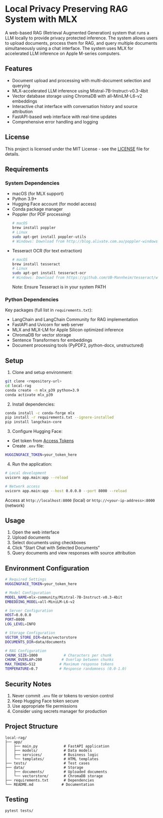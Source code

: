# Local Privacy Preserving RAG System with MLX

A web-based RAG (Retrieval Augmented Generation) system that runs a LLM locally to provide privacy protected inference.  The system allows users to upload documents, process them for RAG, and query multiple documents simultaneously using a chat interface. The system uses MLX for accelerated LLM inference on Apple M-series computers.

## Features

- Document upload and processing with multi-document selection and querying
- MLX-accelerated LLM inference using Mistral-7B-Instruct-v0.3-4bit
- Vector database storage using ChromaDB with all-MiniLM-L6-v2 embeddings
- Interactive chat interface with conversation history and source attribution
- FastAPI-based web interface with real-time updates
- Comprehensive error handling and logging

## License

This project is licensed under the MIT License - see the [LICENSE](LICENSE) file for details.

## Requirements

### System Dependencies
- macOS (for MLX support)
- Python 3.9+
- Hugging Face account (for model access)
- Conda package manager
- Poppler (for PDF processing)
  ```bash
  # macOS
  brew install poppler
  # Linux
  sudo apt-get install poppler-utils
  # Windows: Download from http://blog.alivate.com.au/poppler-windows/
  ```
- Tesseract OCR (for text extraction)
  ```bash
  # macOS
  brew install tesseract
  # Linux
  sudo apt-get install tesseract-ocr
  # Windows: Download from https://github.com/UB-Mannheim/tesseract/wiki
  ```
  Note: Ensure Tesseract is in your system PATH

### Python Dependencies
Key packages (full list in `requirements.txt`):
- LangChain and LangChain Community for RAG implementation
- FastAPI and Uvicorn for web server
- MLX and MLX-LM for Apple Silicon optimized inference
- ChromaDB for vector storage
- Sentence Transformers for embeddings
- Document processing tools (PyPDF2, python-docx, unstructured)

## Setup

1. Clone and setup environment:
```bash
git clone <repository-url>
cd local-rag
conda create -n mlx_p39 python=3.9
conda activate mlx_p39
```

2. Install dependencies:
```bash
conda install -c conda-forge mlx
pip install -r requirements.txt --ignore-installed
pip install langchain-core
```

3. Configure Hugging Face:
- Get token from [Access Tokens](https://huggingface.co/settings/tokens)
- Create `.env` file:
```bash
HUGGINGFACE_TOKEN=your_token_here
```

4. Run the application:
```bash
# Local development
uvicorn app.main:app --reload

# Network access
uvicorn app.main:app --host 0.0.0.0 --port 8000 --reload
```

Access at `http://localhost:8000` (local) or `http://<your-ip-address>:8000` (network)

## Usage

1. Open the web interface
2. Upload documents
3. Select documents using checkboxes
4. Click "Start Chat with Selected Documents"
5. Query documents and view responses with source attribution

## Environment Configuration

```bash
# Required Settings
HUGGINGFACE_TOKEN=your_token_here

# Model Configuration
MODEL_NAME=mlx-community/Mistral-7B-Instruct-v0.3-4bit
EMBEDDING_MODEL=all-MiniLM-L6-v2

# Server Configuration
HOST=0.0.0.0
PORT=8000
LOG_LEVEL=INFO

# Storage Configuration
VECTOR_STORE_DIR=data/vectorstore
DOCUMENTS_DIR=data/documents

# RAG Configuration
CHUNK_SIZE=1000            # Characters per chunk
CHUNK_OVERLAP=200         # Overlap between chunks
MAX_TOKENS=512           # Maximum response tokens
TEMPERATURE=0.7          # Response randomness (0.0-1.0)
```

## Security Notes

1. Never commit `.env` file or tokens to version control
2. Keep Hugging Face token secure
3. Use appropriate file permissions
4. Consider using secrets manager for production

## Project Structure

```
local-rag/
├── app/
│   ├── main.py            # FastAPI application
│   ├── models/            # Data models
│   ├── services/          # Business logic
│   └── templates/         # HTML templates
├── tests/                 # Test cases
├── data/                  # Storage
│   ├── documents/         # Uploaded documents
│   └── vectorstore/       # ChromaDB storage
├── requirements.txt       # Dependencies
└── README.md             # Documentation
```

## Testing

```bash
pytest tests/
```